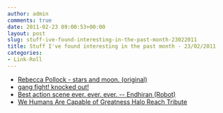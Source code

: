 ```yaml
---
author: admin
comments: true
date: 2011-02-23 09:00:53+00:00
layout: post
slug: stuff-ive-found-interesting-in-the-past-month-23022011
title: Stuff I've found interesting in the past month - 23/02/2011
categories:
- Link-Roll
---
```


  * [Rebecca Pollock - stars and moon. (original)](http://www.youtube.com/watch?v=YB568mQkYRo&feature=autoshare)
  * [gang fight! knocked out!](http://www.youtube.com/watch?v=4Xkh6j7RMqk&feature=autoshare)
  * [Best action scene ever. ever. ever. -- Endhiran (Robot)](http://www.youtube.com/watch?v=yysbbPStfWw&feature=autoshare)
  * [We Humans Are Capable of Greatness Halo Reach Tribute](http://www.youtube.com/watch?v=ePpjCNLCCi0&feature=autoshare)
